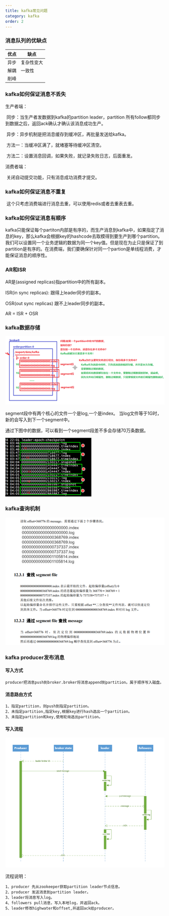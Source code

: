 ```yaml
---
title: kafka常见问题
category: kafka
order: 2
---
```




### 消息队列的优缺点

| 优点 | 缺点       |
| ---- | ---------- |
| 异步 | 复杂性变大 |
| 解耦 | 一致性     |
| 削峰 |            |



### kafka如何保证消息不丢失

生产者端：

​		同步：当生产者发数据到kafka的partition leader，partition 所有follow都同步到数据之后，返回ack确认才确认该消息成功生产。

​		异步：异步机制是把消息缓存到缓冲区，再批量发送给kafka。

​				方法一：当缓冲区满了，就堵塞等待缓冲区清空。

​				方法二：设置消息回调，如果失败，就记录失败日志，后面重发。

消费者端：

​		关闭自动提交功能，只有消息成功消费才提交。	



### kafka如何保证消息不重复

​		这个只考虑消费端进行消息去重，可以使用redis或者去重表去重。



### kafka如何保证消息有顺序

​		kafka只能保证每个partiton内部是有序的，而生产消息到kafka中，如果指定了消息的key，那么kafka会根据key的hashcode去取模得到要生产到哪个partition。我们可以设置同一个业务逻辑的数据为同一个key值。但是现在为止只是保证了到partition是有序的。在消费端，我们要确保针对同一个partion是单线程消费，才能保证消息的顺序性。



### AR和ISR

AR是(assigned replicas)指partition中的所有副本。

ISR(in sync replicas): 跟得上leader同步的副本。

OSR(out sync replicas) 跟不上leader同步的副本。

AR = ISR + OSR



### kafka数据存储

 ![img](../../images/kafka/kafka01.png) 



segment段中有两个核心的文件一个是log,一个是index。 当log文件等于1G时，新的会写入到下一个segment中。

 通过下图中的数据，可以看到一个segment段差不多会存储70万条数据。

![img](../../images/kafka/kafka02.png)



### kafka查询机制

 ![img](../../images/kafka/kafka03.png) 



### kafka producer发布消息

#### 写入方式

```
producer把消息push到broker.broker将消息append到partition。属于顺序写入磁盘。
```



#### 消息路由方式

```
1、指定partition，则push到指定partition。
2、未指定partition,指定key,根据key进行hash选出一个partition。
3、未指定partition和key,使用轮询选出partition。
```



#### 写入流程

 ![img](../../images/kafka/kafka04.png) 

流程说明：

```
1、producer 先从zookeeper获取partition leader节点信息。
2、producer 发送消息到partition leader。
3、leader将消息写入log。
4、followers pull消息，写入本地log，并返回ack。
5、leader修改highwater和offset,并返回ack给producer。
```
